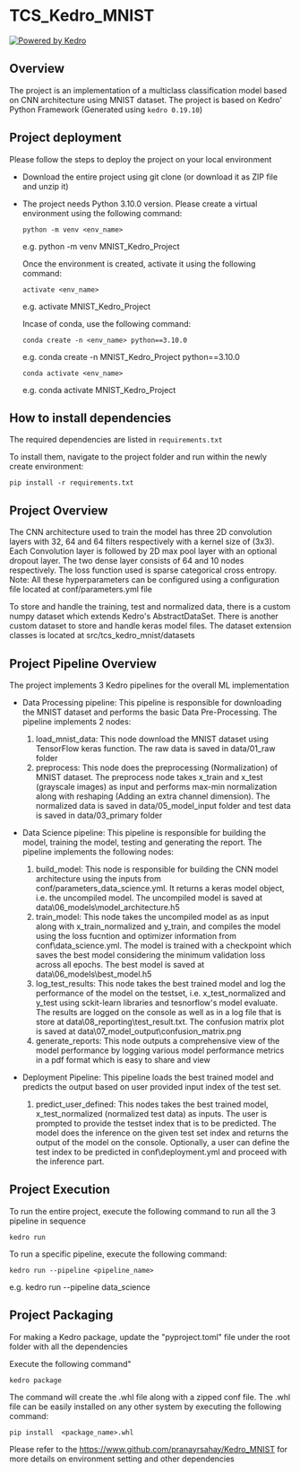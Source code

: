 # TCS_Kedro_MNIST

[![Powered by Kedro](https://img.shields.io/badge/powered_by-kedro-ffc900?logo=kedro)](https://kedro.org)

## Overview

The project is an implementation of a multiclass classification model based on CNN architecture using MNIST dataset. The project is based on Kedro' Python Framework (Generated using `kedro 0.19.10`)

## Project deployment

Please follow the steps to deploy the project on your local environment 

* Download the entire project using git clone (or download it as ZIP file and unzip it)
* The project needs Python 3.10.0 version. Please create a virtual environment using the following command:
	```
	python -m venv <env_name>
	```
	e.g. python -m venv MNIST_Kedro_Project

	Once the environment is created, activate it using the following command:
	```
	activate <env_name> 
	```
	e.g. activate MNIST_Kedro_Project

	Incase of conda, use the following command:

	```
	conda create -n <env_name> python==3.10.0
	```
	e.g. conda create -n MNIST_Kedro_Project python==3.10.0

	```
	conda activate <env_name>
	```
	e.g. conda activate MNIST_Kedro_Project

## How to install dependencies

The required dependencies are listed in `requirements.txt` 

To install them, navigate to the project folder and run within the newly create environment: 

```
pip install -r requirements.txt
```

## Project Overview

The CNN architecture used to train the model has  three 2D convolution layers with 32, 64 and 64 filters respectively with a kernel size of (3x3). Each Convolution layer is followed by 2D max pool layer with an optional dropout layer. The two dense layer consists of 64 and 10 nodes respectively. The loss function used is sparse categorical cross entropy.
Note: All these hyperparameters can be configured using a configuration file located at conf/parameters.yml file

To store and handle the training, test and normalized data, there is a custom numpy dataset which extends Kedro's AbstractDataSet. There is another custom dataset to store and handle keras model files. The dataset extension classes is located at src/tcs_kedro_mnist/datasets

## Project Pipeline Overview

The project implements 3 Kedro pipelines for the overall ML implementation

* Data Processing pipeline: This pipeline is responsible for downloading the MNIST dataset and performs the basic Data Pre-Processing. The pipeline implements 2 nodes:
	
	1. load_mnist_data: This node download the MNIST dataset using TensorFlow keras function. The raw data is saved in data/01_raw folder
	2. preprocess: This node does the preprocessing (Normalization) of MNIST dataset. The preprocess node takes x_train and x_test (grayscale images) as input and performs max-min normalization along with reshaping (Adding an extra channel dimension). The normalized data is saved in data/05_model_input folder and test data is saved in data/03_primary folder

* Data Science pipeline: This pipeline is responsible for building the model, training the model, testing and generating the report. The pipeline implements the following nodes:

	1. build_model: This node is responsible for building the CNN model architecture using the inputs from conf/parameters_data_science.yml. It returns a keras model object, i.e. the uncompiled model. The uncompiled model is saved at data\06_models\model_architecture.h5
	2. train_model: This node takes the uncompiled model as as input along with x_train_normalized and y_train, and compiles the model using the loss fucntion and optimizer information from conf\data_science.yml. The model is trained with a checkpoint which saves the best model considering the minimum validation loss across all epochs. The best model is saved at data\06_models\best_model.h5
	3. log_test_results: This node takes the best trained model and log the performance of the model on the testset, i.e. x_test_normalized and y_test using sckit-learn libraries and tesnorflow's model evaluate. The results are logged on the console as well as in a log file that is store at data\08_reporting\test_result.txt. The confusion matrix plot is saved at data\07_model_output\confusion_matrix.png
	4. generate_reports: This node outputs a comprehensive view of the model performance by logging various model performance metrics in a pdf format which is easy to share and view

* Deployment Pipeline: This pipeline loads the best trained model and predicts the output based on user provided input index of the test set.

	1. predict_user_defined: This nodes takes the best trained model, x_test_normalized (normalized test data) as inputs. The user is prompted to provide the testset index that is to be predicted. The model does the inference on the given test set index and returns the output of the model on the console. Optionally, a user can define the test index to be predicted in conf\deployment.yml  and proceed with the inference part.

## Project Execution

To run the entire project, execute the following command to run all the 3 pipeline in sequence

```
kedro run
```
To run a specific pipeline, execute the following command:

```
kedro run --pipeline <pipeline_name>
```
e.g. kedro run --pipeline data_science


## Project Packaging 

For making a Kedro package, update the "pyproject.toml" file under the root folder with all the dependencies

Execute the following command"

```
kedro package
```
The command will create the .whl file along with a zipped conf file. The .whl file can be easily installed on any other system by executing the following command:

```
pip install  <package_name>.whl
```
Please refer to the https://www.github.com/pranayrsahay/Kedro_MNIST for more details on environment setting and other dependencies
